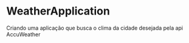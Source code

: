 # WeatherApplication
Criando uma aplicação que busca o clima da cidade desejada pela api AccuWeather
